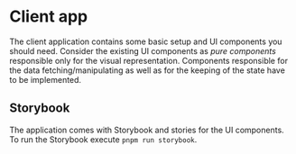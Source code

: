 # Client app

The client application contains some basic setup and UI components you should need.
Consider the existing UI components as _pure components_ responsible only for the visual representation.
Components responsible for the data fetching/manipulating as well as for the keeping of the state have to be implemented.

## Storybook

The application comes with Storybook and stories for the UI components. To run the Storybook execute `pnpm run storybook`.
